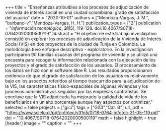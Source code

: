 +++
title = "Enseñanzas atribuibles a los procesos de adjudicación de vivienda de interés social en una ciudad colombiana: grado de satisfacción del usuario"
date = "2020-10-01"
authors = ["Mendoza-Vargas, J. M.", "burbano-v","Mendoza-Vargas, H. H."]
publication_types = ["2"]
publication = "*Información tecnológica*, **31**(5), 119-128. doi:10.4067/S0718-07642020000500119"
abstract = "El objetivo de este trabajo investigativo consistió en explorar los procesos de adjudicación de la Vivienda de Interés Social (VIS) en dos proyectos de la ciudad de Tunja en Colombia. La metodología tuvo enfoque descriptivo - exploratorio. En la investigación participaron 90 familias usuarias del programa de vivienda y se utilizó una encuesta para recoger la información relacionada con la ejecución de los proyectos y el grado de satisfacción de los usuarios. El procesamiento de los datos se hizo con el software libre R. Los resultados proporcionaron evidencia de que el grado de satisfacción de los usuarios es relativamente bajo en los aspectos referidos al tiempo trascurrido para la adjudicación de la VIS, las características físico-espaciales de algunas viviendas y los procesos administrativos seguidos por las empresas contratistas. Se concluye que la VIS adjudicada ha mejorado la calidad de vida de los beneficiarios en un alto porcentaje aunque hay aspectos por optimizar."
selected = false
projects = ["gici"]
tags = ["GICI","Cat. B"]
url_pdf = "https://www.scielo.cl/pdf/infotec/v31n5/0718-0764-infotec-31-05-119.pdf"
doi = "10.4067/S0718-07642020000500119"
math = false
highlight = true
[header]
image = ""
caption = ""
+++
